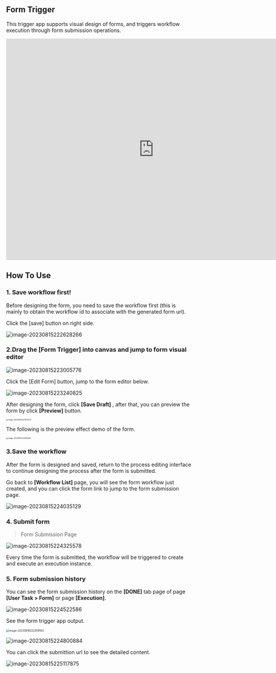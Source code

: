 ## Form Trigger

This trigger app supports visual design of forms, and triggers workflow execution through form submission operations.

<iframe width="800" height="600" src="https://www.youtube.com/embed/rc-CeafECOA" frameborder="0" allowfullscreen></iframe>

## How To Use

### 1. Save workflow first!

Before designing the form, you need to save the workflow first (this is mainly to obtain the workflow id to associate with the generated form url).

Click the [save] button on right side.

![image-20230815222628266](./img/form-trigger-1.png)

### 2.Drag the [Form Trigger] into canvas and jump to form visual editor

![image-20230815223005776](./img/form-editor-2.png)

Click the [Edit Form] button, jump to the form editor below.

![image-20230815223240825](./img/form-trigger-3.png)

After designing the form, click **[Save Draft]** , after that, you can preview the form by click **[Preview]** button.

<img src="./img/form-editor-4.png" alt="image-20230815223453073" style="zoom:33%;" />

The following is the preview effect demo of the form.

<img src="./img/form-editor-5.png" alt="image-20230815223618382" style="zoom: 33%;" />

### 3.Save the workflow

After the form is designed and saved, return to the process editing interface to continue designing the process after the form is submitted.

Go back to **[Workflow List]** page, you will see the form workflow just created, and you can click the form link to jump to the form submission page.

![image-20230815224035129](./img/form-editor-6.png)

### 4. Submit form

> Form Submission Page

![image-20230815224325578](./img/form-editor-7.png)

Every time the form is submitted, the workflow will be triggered to create and execute an execution instance.

### 5. Form submission history

You can see the form submission history on the **[DONE]** tab page of page **[User Task > Form]** or page **[Execution]**.

![image-20230815224522586](./img/form-editor-8.png)

See the form trigger app output.

<img src="./img/form-trigger-4.png" alt="image-20230816222459183" style="zoom:50%;" />

![image-20230815224800884](./img/form-editor-9.png)

You can click the submittion url to see the detailed content.

![image-20230815225117875](./img/form-editor-10.png)